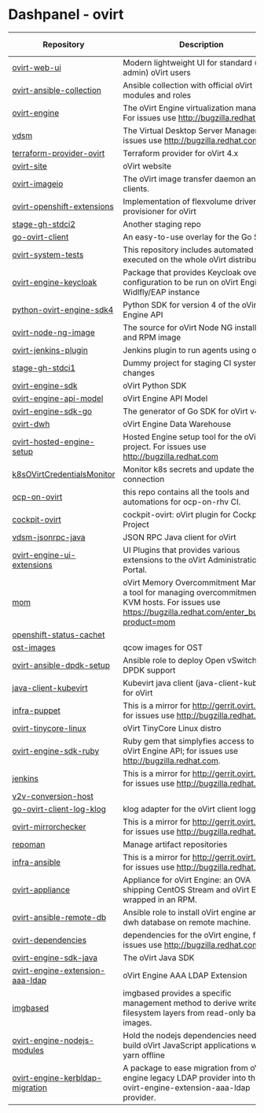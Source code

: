 
# Dashpanel - ovirt

| Repository | Description | Issues & PRs | Starred | Forks |
|---|---|---|---|---|
| [ovirt-web-ui](https://github.com/oVirt/ovirt-web-ui) | Modern lightweight UI for standard (non-admin) oVirt users | [56](https://github.com/ovirt/ovirt-web-ui/issues) | 86 | 67 |
| [ovirt-ansible-collection](https://github.com/oVirt/ovirt-ansible-collection) | Ansible collection with official oVirt modules and roles | [52](https://github.com/ovirt/ovirt-ansible-collection/issues) | 51 | 71 |
| [ovirt-engine](https://github.com/oVirt/ovirt-engine) | The oVirt Engine virtualization manager. For issues use http://bugzilla.redhat.com | [46](https://github.com/ovirt/ovirt-engine/issues) | 354 | 225 |
| [vdsm](https://github.com/oVirt/vdsm) | The Virtual Desktop Server Manager. For issues use http://bugzilla.redhat.com. | [42](https://github.com/ovirt/vdsm/issues) | 115 | 140 |
| [terraform-provider-ovirt](https://github.com/oVirt/terraform-provider-ovirt) | Terraform provider for oVirt 4.x | [33](https://github.com/ovirt/terraform-provider-ovirt/issues) | 125 | 63 |
| [ovirt-site](https://github.com/oVirt/ovirt-site) | oVirt website | [26](https://github.com/ovirt/ovirt-site/issues) | 72 | 295 |
| [ovirt-imageio](https://github.com/oVirt/ovirt-imageio) | The oVirt image transfer daemon and clients. | [19](https://github.com/ovirt/ovirt-imageio/issues) | 14 | 16 |
| [ovirt-openshift-extensions](https://github.com/oVirt/ovirt-openshift-extensions) | Implementation of flexvolume driver and provisioner for oVirt | [18](https://github.com/ovirt/ovirt-openshift-extensions/issues) | 32 | 16 |
| [stage-gh-stdci2](https://github.com/oVirt/stage-gh-stdci2) | Another staging repo | [14](https://github.com/ovirt/stage-gh-stdci2/issues) | 1 | 2 |
| [go-ovirt-client](https://github.com/oVirt/go-ovirt-client) | An easy-to-use overlay for the Go SDK. | [14](https://github.com/ovirt/go-ovirt-client/issues) | 10 | 11 |
| [ovirt-system-tests](https://github.com/oVirt/ovirt-system-tests) | This repository includes automated tests executed on the whole oVirt distribution | [13](https://github.com/ovirt/ovirt-system-tests/issues) | 15 | 36 |
| [ovirt-engine-keycloak](https://github.com/oVirt/ovirt-engine-keycloak) | Package that provides Keycloak overlay configuration to be run on oVirt Engine&#39;s Widlfly/EAP instance | [12](https://github.com/ovirt/ovirt-engine-keycloak/issues) | 2 | 4 |
| [python-ovirt-engine-sdk4](https://github.com/oVirt/python-ovirt-engine-sdk4) | Python SDK for version 4 of the oVirt Engine API | [7](https://github.com/ovirt/python-ovirt-engine-sdk4/issues) | 6 | 18 |
| [ovirt-node-ng-image](https://github.com/oVirt/ovirt-node-ng-image) | The source for oVirt Node NG installer ISO and RPM image | [6](https://github.com/ovirt/ovirt-node-ng-image/issues) | 13 | 9 |
| [ovirt-jenkins-plugin](https://github.com/oVirt/ovirt-jenkins-plugin) | Jenkins plugin to run agents using oVirt | [6](https://github.com/ovirt/ovirt-jenkins-plugin/issues) | 3 | 2 |
| [stage-gh-stdci1](https://github.com/oVirt/stage-gh-stdci1) | Dummy project for staging CI system changes | [6](https://github.com/ovirt/stage-gh-stdci1/issues) | 1 | 2 |
| [ovirt-engine-sdk](https://github.com/oVirt/ovirt-engine-sdk) | oVirt Python SDK | [5](https://github.com/ovirt/ovirt-engine-sdk/issues) | 80 | 79 |
| [ovirt-engine-api-model](https://github.com/oVirt/ovirt-engine-api-model) | oVirt Engine API Model | [5](https://github.com/ovirt/ovirt-engine-api-model/issues) | 18 | 30 |
| [ovirt-engine-sdk-go](https://github.com/oVirt/ovirt-engine-sdk-go) | The generator of Go SDK for oVirt v4.0&#43; | [4](https://github.com/ovirt/ovirt-engine-sdk-go/issues) | 20 | 26 |
| [ovirt-dwh](https://github.com/oVirt/ovirt-dwh) | oVirt Engine Data Warehouse | [4](https://github.com/ovirt/ovirt-dwh/issues) | 6 | 21 |
| [ovirt-hosted-engine-setup](https://github.com/oVirt/ovirt-hosted-engine-setup) | Hosted Engine setup tool for the oVirt project. For issues use http://bugzilla.redhat.com | [3](https://github.com/ovirt/ovirt-hosted-engine-setup/issues) | 16 | 29 |
| [k8sOVirtCredentialsMonitor](https://github.com/oVirt/k8sOVirtCredentialsMonitor) | Monitor k8s secrets and update the oVirt connection | [3](https://github.com/ovirt/k8sOVirtCredentialsMonitor/issues) | 2 | 2 |
| [ocp-on-ovirt](https://github.com/oVirt/ocp-on-ovirt) | this repo contains all the tools and automations for ocp-on-rhv CI. | [2](https://github.com/ovirt/ocp-on-ovirt/issues) | 9 | 9 |
| [cockpit-ovirt](https://github.com/oVirt/cockpit-ovirt) | cockpit-ovirt: oVirt plugin for Cockpit Project | [2](https://github.com/ovirt/cockpit-ovirt/issues) | 11 | 14 |
| [vdsm-jsonrpc-java](https://github.com/oVirt/vdsm-jsonrpc-java) | JSON RPC Java client for oVirt | [2](https://github.com/ovirt/vdsm-jsonrpc-java/issues) | 7 | 9 |
| [ovirt-engine-ui-extensions](https://github.com/oVirt/ovirt-engine-ui-extensions) | UI Plugins that provides various extensions to the oVirt Administration Portal. | [2](https://github.com/ovirt/ovirt-engine-ui-extensions/issues) | 5 | 15 |
| [mom](https://github.com/oVirt/mom) | oVirt Memory Overcommitment Manager, a tool for managing overcommitment on KVM hosts. For issues use https://bugzilla.redhat.com/enter_bug.cgi?product=mom | [2](https://github.com/ovirt/mom/issues) | 14 | 13 |
| [openshift-status-cachet](https://github.com/oVirt/openshift-status-cachet) |  | [2](https://github.com/ovirt/openshift-status-cachet/issues) | 1 | 1 |
| [ost-images](https://github.com/oVirt/ost-images) | qcow images for OST | [2](https://github.com/ovirt/ost-images/issues) | 3 | 8 |
| [ovirt-ansible-dpdk-setup](https://github.com/oVirt/ovirt-ansible-dpdk-setup) | Ansible role to deploy Open vSwitch with DPDK support | [2](https://github.com/ovirt/ovirt-ansible-dpdk-setup/issues) | 8 | 4 |
| [java-client-kubevirt](https://github.com/oVirt/java-client-kubevirt) | Kubevirt java client (java-client-kubevirt) for oVirt | [2](https://github.com/ovirt/java-client-kubevirt/issues) | 8 | 4 |
| [infra-puppet](https://github.com/oVirt/infra-puppet) | This is a mirror for http://gerrit.ovirt.org, for issues use http://bugzilla.redhat.com | [1](https://github.com/ovirt/infra-puppet/issues) | 1 | 1 |
| [ovirt-tinycore-linux](https://github.com/oVirt/ovirt-tinycore-linux) | oVirt TinyCore Linux distro | [1](https://github.com/ovirt/ovirt-tinycore-linux/issues) | 1 | 2 |
| [ovirt-engine-sdk-ruby](https://github.com/oVirt/ovirt-engine-sdk-ruby) | Ruby gem that simplyfies access to the oVirt Engine API; for issues use http://bugzilla.redhat.com. | [1](https://github.com/ovirt/ovirt-engine-sdk-ruby/issues) | 18 | 9 |
| [jenkins](https://github.com/oVirt/jenkins) | This is a mirror for http://gerrit.ovirt.org, for issues use http://bugzilla.redhat.com | [1](https://github.com/ovirt/jenkins/issues) | 15 | 9 |
| [v2v-conversion-host](https://github.com/oVirt/v2v-conversion-host) |  | [1](https://github.com/ovirt/v2v-conversion-host/issues) | 9 | 21 |
| [go-ovirt-client-log-klog](https://github.com/oVirt/go-ovirt-client-log-klog) | klog adapter for the oVirt client logger | [1](https://github.com/ovirt/go-ovirt-client-log-klog/issues) | 1 | 0 |
| [ovirt-mirrorchecker](https://github.com/oVirt/ovirt-mirrorchecker) | This is a mirror for http://gerrit.ovirt.org, for issues use http://bugzilla.redhat.com | [1](https://github.com/ovirt/ovirt-mirrorchecker/issues) | 2 | 0 |
| [repoman](https://github.com/oVirt/repoman) | Manage artifact repositories | [1](https://github.com/ovirt/repoman/issues) | 4 | 3 |
| [infra-ansible](https://github.com/oVirt/infra-ansible) | This is a mirror for http://gerrit.ovirt.org, for issues use http://bugzilla.redhat.com | [1](https://github.com/ovirt/infra-ansible/issues) | 1 | 2 |
| [ovirt-appliance](https://github.com/oVirt/ovirt-appliance) | Appliance for oVirt Engine: an OVA shipping CentOS Stream and oVirt Engine, wrapped in an RPM. | [1](https://github.com/ovirt/ovirt-appliance/issues) | 12 | 20 |
| [ovirt-ansible-remote-db](https://github.com/oVirt/ovirt-ansible-remote-db) | Ansible role to install oVirt engine and dwh database on remote machine. | [1](https://github.com/ovirt/ovirt-ansible-remote-db/issues) | 1 | 1 |
| [ovirt-dependencies](https://github.com/oVirt/ovirt-dependencies) | dependencies for the oVirt engine, for issues use http://bugzilla.redhat.com | [1](https://github.com/ovirt/ovirt-dependencies/issues) | 2 | 4 |
| [ovirt-engine-sdk-java](https://github.com/oVirt/ovirt-engine-sdk-java) | The oVirt Java SDK | [1](https://github.com/ovirt/ovirt-engine-sdk-java/issues) | 18 | 17 |
| [ovirt-engine-extension-aaa-ldap](https://github.com/oVirt/ovirt-engine-extension-aaa-ldap) | oVirt Engine AAA LDAP Extension | [1](https://github.com/ovirt/ovirt-engine-extension-aaa-ldap/issues) | 11 | 12 |
| [imgbased](https://github.com/oVirt/imgbased) | imgbased provides a specific management method to derive writeable filesystem layers from read-only base images. | [1](https://github.com/ovirt/imgbased/issues) | 7 | 6 |
| [ovirt-engine-nodejs-modules](https://github.com/oVirt/ovirt-engine-nodejs-modules) | Hold the nodejs dependencies needed to build oVirt JavaScript applications with yarn offline | [1](https://github.com/ovirt/ovirt-engine-nodejs-modules/issues) | 2 | 3 |
| [ovirt-engine-kerbldap-migration](https://github.com/oVirt/ovirt-engine-kerbldap-migration) | A package to ease migration from oVirt engine legacy LDAP provider into the new ovirt-engine-extension-aaa-ldap provider. | [1](https://github.com/ovirt/ovirt-engine-kerbldap-migration/issues) | 4 | 1 |
